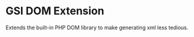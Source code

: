 GSI DOM Extension
===================================================
Extends the built-in PHP DOM library to make generating
xml less tedious.